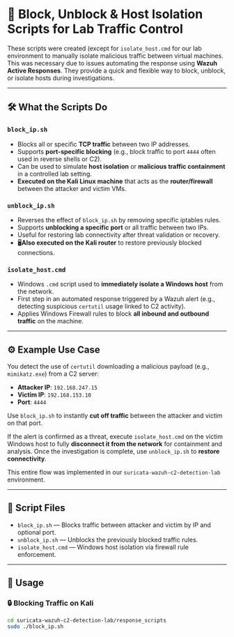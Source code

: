 # 🔐 Block, Unblock & Host Isolation Scripts for Lab Traffic Control

These scripts were created (except for `isolate_host.cmd` for our lab environment to manually isolate malicious traffic between virtual machines. This was necessary due to issues automating the response using **Wazuh Active Responses**. They provide a quick and flexible way to block, unblock, or isolate hosts during investigations.

---

## 🛠 What the Scripts Do

### `block_ip.sh`
- Blocks all or specific **TCP traffic** between two IP addresses.
- Supports **port-specific blocking** (e.g., block traffic to port `4444` often used in reverse shells or C2).
- Can be used to simulate **host isolation** or **malicious traffic containment** in a controlled lab setting.
-  **Executed on the Kali Linux machine** that acts as the **router/firewall** between the attacker and victim VMs.


### `unblock_ip.sh`
- Reverses the effect of `block_ip.sh` by removing specific iptables rules.
- Supports **unblocking a specific port** or all traffic between two IPs.
- Useful for restoring lab connectivity after threat validation or recovery.
- 🖥️**Also executed on the Kali router** to restore previously blocked connections.

### `isolate_host.cmd`
- Windows `.cmd` script used to **immediately isolate a Windows host** from the network.
- First step in an automated response triggered by a Wazuh alert (e.g., detecting suspicious `certutil` usage linked to C2 activity).
- Applies Windows Firewall rules to block **all inbound and outbound traffic** on the machine.

---

## ⚙ Example Use Case 

You detect the use of `certutil` downloading a malicious payload (e.g., `mimikatz.exe`) from a C2 server:

- **Attacker IP**: `192.168.247.15`  
- **Victim IP**: `192.168.153.10`  
- **Port**: `4444`

Use `block_ip.sh` to instantly **cut off traffic** between the attacker and victim on that port.

If the alert is confirmed as a threat, execute `isolate_host.cmd` on the victim Windows host to fully **disconnect it from the network** for containment and analysis. Once the investigation is complete, use `unblock_ip.sh` to **restore connectivity**.

This entire flow was implemented in our `suricata-wazuh-c2-detection-lab` environment.

---

## 📂 Script Files

- `block_ip.sh` — Blocks traffic between attacker and victim by IP and optional port.
- `unblock_ip.sh` — Unblocks the previously blocked traffic rules.
- `isolate_host.cmd` — Windows host isolation via firewall rule enforcement.

---

## 🚀 Usage

### 🔒 Blocking Traffic on Kali
```bash
cd suricata-wazuh-c2-detection-lab/response_scripts
sudo ./block_ip.sh

